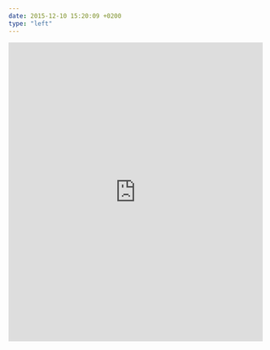 ```yaml
---
date: 2015-12-10 15:20:09 +0200
type: "left"
---
```

<iframe src="https://www.facebook.com/plugins/post.php?href=https%3A%2F%2Fwww.facebook.com%2Fphoto.php%3Ffbid%3D10153396472912424%26set%3Da.10150830730467424.401855.502032423%26type%3D3&width=500" width="500" height="589" style="border:none;overflow:hidden" scrolling="no" frameborder="0" allowTransparency="true"></iframe>
